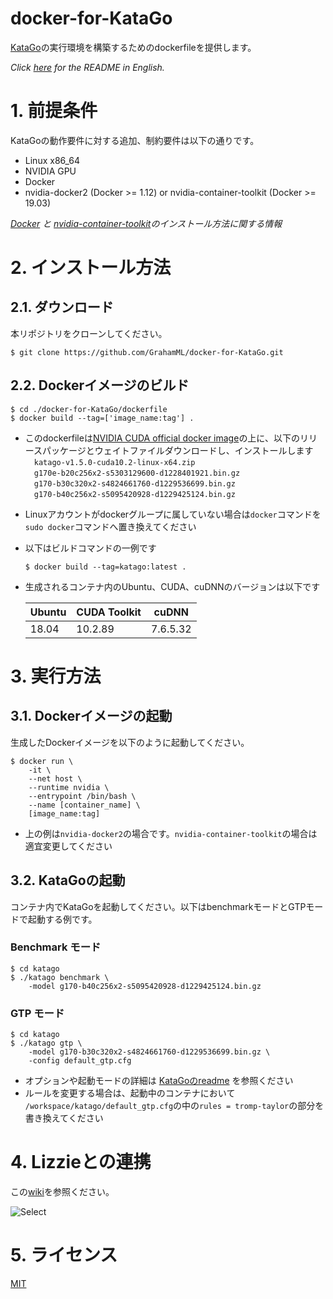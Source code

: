 # docker-for-KataGo
[KataGo](https://github.com/lightvector/KataGo)の実行環境を構築するためのdockerfileを提供します。  

_Click [here](https://github.com/GrahamML/docker-for-KataGo/blob/master/README.md) for the README in English._

# 1. 前提条件  
KataGoの動作要件に対する追加、制約要件は以下の通りです。 
+ Linux x86_64
+ NVIDIA GPU
+ Docker
+ nvidia-docker2 (Docker >= 1.12) or nvidia-container-toolkit (Docker >= 19.03)  

_[Docker](https://github.com/Microsoft/MMdnn/blob/master/docs/InstallDockerCE.md) と [nvidia-container-toolkit](https://github.com/NVIDIA/nvidia-docker#quickstart)のインストール方法に関する情報_  

# 2. インストール方法
## 2.1. ダウンロード
本リポジトリをクローンしてください。  
```
$ git clone https://github.com/GrahamML/docker-for-KataGo.git
```
## 2.2. Dockerイメージのビルド
```console
$ cd ./docker-for-KataGo/dockerfile
$ docker build --tag=['image_name:tag'] . 
```
+ このdockerfileは[NVIDIA CUDA official docker image](https://hub.docker.com/r/nvidia/cuda/)の上に、以下のリリースパッケージとウェイトファイルダウンロードし、インストールします  
&emsp;`katago-v1.5.0-cuda10.2-linux-x64.zip`  
&emsp;`g170e-b20c256x2-s5303129600-d1228401921.bin.gz`  
&emsp;`g170-b30c320x2-s4824661760-d1229536699.bin.gz`  
&emsp;`g170-b40c256x2-s5095420928-d1229425124.bin.gz`
+ Linuxアカウントがdockerグループに属していない場合は`docker`コマンドを`sudo docker`コマンドへ置き換えてください
+ 以下はビルドコマンドの一例です  
    ```
    $ docker build --tag=katago:latest . 
    ```
+ 生成されるコンテナ内のUbuntu、CUDA、cuDNNのバージョンは以下です  

    | Ubuntu | CUDA Toolkit        | cuDNN          |
    |--------|---------------------|----------------|
    | 18.04  | 10.2.89             | 7.6.5.32       |

# 3. 実行方法
## 3.1. Dockerイメージの起動
生成したDockerイメージを以下のように起動してください。  
```console
$ docker run \
    -it \
    --net host \
    --runtime nvidia \
    --entrypoint /bin/bash \
    --name [container_name] \
    [image_name:tag]
```  
+ 上の例は`nvidia-docker2`の場合です。`nvidia-container-toolkit`の場合は適宜変更してください  

## 3.2. KataGoの起動  
コンテナ内でKataGoを起動してください。以下はbenchmarkモードとGTPモードで起動する例です。
### Benchmark モード
```console
$ cd katago
$ ./katago benchmark \
    -model g170-b40c256x2-s5095420928-d1229425124.bin.gz
```

### GTP モード
```console
$ cd katago
$ ./katago gtp \
    -model g170-b30c320x2-s4824661760-d1229536699.bin.gz \
    -config default_gtp.cfg  
```  
+ オプションや起動モードの詳細は [KataGoのreadme](https://github.com/lightvector/KataGo) を参照ください  
+ ルールを変更する場合は、起動中のコンテナにおいて `/workspace/katago/default_gtp.cfg`の中の`rules = tromp-taylor`の部分を書き換えてください

# 4. Lizzieとの連携  
この[wiki](https://github.com/GrahamML/docker_for_AQ/wiki/Communitacion-with-Lizzie)を参照ください。  

![Select](https://github.com/GrahamML/docker_for_AQ/wiki/images/Communitacion-with-Lizzie/Fig7.png)

# 5. ライセンス  
[MIT](https://github.com/GrahamML/docker_for_KataGo/blob/master/LICENSE)
